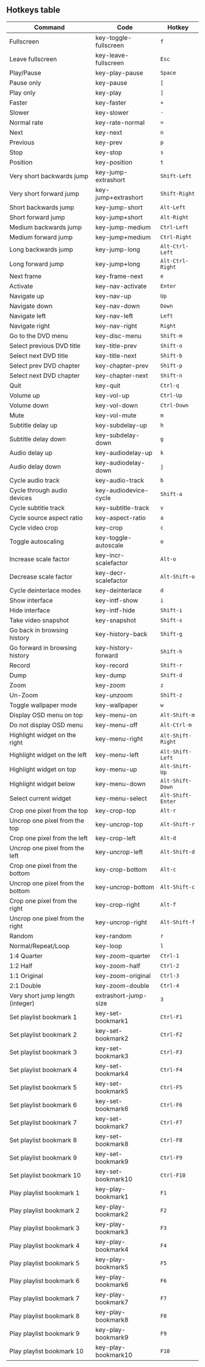 
## Hotkeys table
| Command | Code | Hotkey |
|---------|------|--------|
| Fullscreen | key-toggle-fullscreen | `f`|
| Leave fullscreen | key-leave-fullscreen | `Esc`|
| Play/Pause | key-play-pause | `Space`|
| Pause only | key-pause | `[`|
| Play only | key-play | `]`|
| Faster | key-faster | `+`|
| Slower | key-slower | `-`|
| Normal rate | key-rate-normal | `=`|
| Next | key-next | `n`|
| Previous | key-prev | `p`|
| Stop | key-stop | `s`|
| Position | key-position | `t`|
| Very short backwards jump | key-jump-extrashort |`Shift-Left`|
| Very short forward jump | key-jump+extrashort |`Shift-Right`|
| Short backwards jump | key-jump-short | `Alt-Left`|
| Short forward jump | key-jump+short | `Alt-Right`|
| Medium backwards jump | key-jump-medium | `Ctrl-Left`|
| Medium forward jump | key-jump+medium | `Ctrl-Right`|
| Long backwards jump | key-jump-long | `Alt-Ctrl-Left`|
| Long forward jump | key-jump+long | `Alt-Ctrl-Right`|
| Next frame | key-frame-next | `e`|
| Activate | key-nav-activate | `Enter`|
| Navigate up | key-nav-up | `Up`|
| Navigate down | key-nav-down | `Down`|
| Navigate left | key-nav-left | `Left`|
| Navigate right | key-nav-right | `Right`|
| Go to the DVD menu | key-disc-menu | `Shift-m`|
| Select previous DVD title | key-title-prev | `Shift-o`|
| Select next DVD title | key-title-next | `Shift-b`|
| Select prev DVD chapter | key-chapter-prev | `Shift-p`|
| Select next DVD chapter | key-chapter-next | `Shift-n`|
| Quit | key-quit | `Ctrl-q`|
| Volume up | key-vol-up | `Ctrl-Up`|
| Volume down | key-vol-down | `Ctrl-Down`|
| Mute | key-vol-mute | `m`|
| Subtitle delay up | key-subdelay-up | `h`|
| Subtitle delay down | key-subdelay-down | `g`|
| Audio delay up | key-audiodelay-up | `k`|
| Audio delay down | key-audiodelay-down | `j`|
| Cycle audio track | key-audio-track | `b`|
| Cycle through audio devices | key-audiodevice-cycle | `Shift-a`|
| Cycle subtitle track | key-subtitle-track | `v`|
| Cycle source aspect ratio | key-aspect-ratio | `a`|
| Cycle video crop | key-crop | `c`|
| Toggle autoscaling | key-toggle-autoscale | `o`|
| Increase scale factor | key-incr-scalefactor | `Alt-o`|
| Decrease scale factor | key-decr-scalefactor |`Alt-Shift-o`|
| Cycle deinterlace modes | key-deinterlace | `d`|
| Show interface | key-intf-show | `i`|
| Hide interface | key-intf-hide | `Shift-i`|
| Take video snapshot | key-snapshot | `Shift-s`|
| Go back in browsing history | key-history-back |`Shift-g`|
| Go forward in browsing history | key-history-forward | `Shift-h`|
| Record | key-record | `Shift-r`|
| Dump | key-dump | `Shift-d`|
| Zoom | key-zoom | `z`|
| Un-Zoom | key-unzoom | `Shift-z`|
| Toggle wallpaper mode | key-wallpaper | `w`|
| Display OSD menu on top | key-menu-on | `Alt-Shift-m`|
| Do not display OSD menu | key-menu-off | `Alt-Ctrl-m`|
| Highlight widget on the right | key-menu-right |`Alt-Shift-Right`|
| Highlight widget on the left | key-menu-left |`Alt-Shift-Left`|
| Highlight widget on top | key-menu-up | `Alt-Shift-Up`|
| Highlight widget below | key-menu-down | `Alt-Shift-Down`|
| Select current widget | key-menu-select |`Alt-Shift-Enter`|
| Crop one pixel from the top | key-crop-top | `Alt-r`|
| Uncrop one pixel from the top | key-uncrop-top |`Alt-Shift-r`|
| Crop one pixel from the left | key-crop-left | `Alt-d`|
| Uncrop one pixel from the left | key-uncrop-left |`Alt-Shift-d`|
| Crop one pixel from the bottom | key-crop-bottom |`Alt-c`|
| Uncrop one pixel from the bottom | key-uncrop-bottom | `Alt-Shift-c`|
| Crop one pixel from the right | key-crop-right | `Alt-f`|
| Uncrop one pixel from the right | key-uncrop-right |`Alt-Shift-f`|
| Random | key-random | `r`|
| Normal/Repeat/Loop | key-loop | `l`|
| 1:4 Quarter | key-zoom-quarter | `Ctrl-1`|
| 1:2 Half | key-zoom-half | `Ctrl-2`|
| 1:1 Original | key-zoom-original | `Ctrl-3`|
| 2:1 Double | key-zoom-double | `Ctrl-4`|
| Very short jump length (integer) |extrashort-jump-size |  `3`|
| Set playlist bookmark 1 | key-set-bookmark1 | `Ctrl-F1`|
| Set playlist bookmark 2 | key-set-bookmark2 | `Ctrl-F2`|
| Set playlist bookmark 3 | key-set-bookmark3 | `Ctrl-F3`|
| Set playlist bookmark 4 | key-set-bookmark4 | `Ctrl-F4`|
| Set playlist bookmark 5 | key-set-bookmark5 | `Ctrl-F5`|
| Set playlist bookmark 6 | key-set-bookmark6 | `Ctrl-F6`|
| Set playlist bookmark 7 | key-set-bookmark7 | `Ctrl-F7`|
| Set playlist bookmark 8 | key-set-bookmark8 | `Ctrl-F8`|
| Set playlist bookmark 9 | key-set-bookmark9 | `Ctrl-F9`|
| Set playlist bookmark 10 | key-set-bookmark10 |`Ctrl-F10`|
| Play playlist bookmark 1 | key-play-bookmark1 | `F1`|
| Play playlist bookmark 2 | key-play-bookmark2 | `F2`|
| Play playlist bookmark 3 | key-play-bookmark3 | `F3`|
| Play playlist bookmark 4 | key-play-bookmark4 | `F4`|
| Play playlist bookmark 5 | key-play-bookmark5 | `F5`|
| Play playlist bookmark 6 | key-play-bookmark6 | `F6`|
| Play playlist bookmark 7 | key-play-bookmark7 | `F7`|
| Play playlist bookmark 8 | key-play-bookmark8 | `F8`|
| Play playlist bookmark 9 | key-play-bookmark9 | `F9`|
| Play playlist bookmark 10 | key-play-bookmark10 | `F10`|
